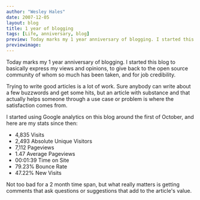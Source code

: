 ```yaml
---
author: "Wesley Hales"
date: 2007-12-05
layout: blog
title: 1 year of blogging
tags: [Life, anniversary, blog]
preview: Today marks my 1 year anniversary of blogging. I started this blog to basically express my views and opinions, to...
previewimage:
---
```


<p>Today marks my 1 year anniversary of blogging. I started this blog to basically express my views and opinions, to give back to the open source community of whom so much has been taken, and for job credibility.</p> 
<p>Trying to write good articles is a lot of work. Sure anybody can write about a few buzzwords and get some hits, but an article with substance and that actually helps someone through a use case or problem is where the satisfaction comes from.</p> 
<p>I started using Google analytics on this blog around the first of October, and here are my stats since then: 
<ul> 
<li>4,835 Visits</li> 
<li>2,493 Absolute Unique Visitors</li> 
<li>7,112 Pageviews</li> 
<li>1.47 Average Pageviews</li> 
<li>00:01:39 Time on Site</li> 
<li>79.23% Bounce Rate</li> 
<li>47.22% New Visits</li> 
</ul> 

Not too bad for a 2 month time span, but what really matters is getting comments that ask questions or suggestions that add to the article's value. 
</p>
